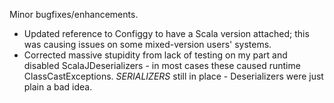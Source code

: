 Minor bugfixes/enhancements.

+ Updated reference to Configgy to have a Scala version attached; this was causing issues on some mixed-version users' systems.
+ Corrected massive stupidity from lack of testing on my part and disabled ScalaJDeserializers - in most cases these caused runtime ClassCastExceptions.  *SERIALIZERS* still in place - Deserializers were just plain a bad idea.
